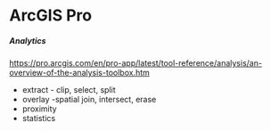 # ArcGIS Pro
##### Analytics 

https://pro.arcgis.com/en/pro-app/latest/tool-reference/analysis/an-overview-of-the-analysis-toolbox.htm

* extract - clip, select, split 
* overlay -spatial join, intersect, erase
* proximity
* statistics
